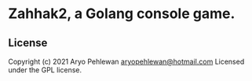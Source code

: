 # Zahhak2, a Golang console game.

## License
Copyright (c) 2021 Aryo Pehlewan aryopehlewan@hotmail.com 
Licensed under the GPL license.

